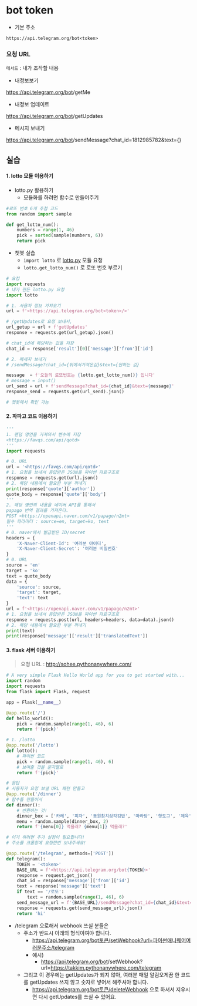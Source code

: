 # bot token

* 기본 주소

```
https://api.telegram.org/bot<token>
```

### 요청 URL

`메서드` : 내가 조작할 내용

* 내정보보기

https://api.telegram.org/bot<token>/getMe

* 내정보 업데이트

https://api.telegram.org/bot<token>/getUpdates

* 메시지 보내기

https://api.telegram.org/bot<token>/sendMessage?chat_id=1812985782&text={}



## 실습

#### 1. lotto 모듈 이용하기

* lotto.py 활용하기
  * 모듈화를 하려면 함수로 만들어주기

```python
#로또 번호 6개 추첨 코드 
from random import sample

def get_lotto_num():
    numbers = range(1, 46)
    pick = sorted(sample(numbers, 6))
    return pick
```

- 챗봇 실습
  - `import lotto` 로 [lotto.py](http://lotto.py) 모듈 요청
  - `lotto.get_lotto_num()` 로 로또 번호 부르기

```python
# 요청
import requests
# 내가 만든 lotto.py 요청
import lotto

# 1. 사용자 정보 가져오기
url = f'<https://api.telegram.org/bot<token>/>'

# /getUpdates로 요청 보내서,
url_getup = url + f'getUpdates'
response = requests.get(url_getup).json()

# chat_id에 해당하는 값을 저장
chat_id = response['result'][0]['message']['from']['id']

# 2. 메세지 보내기
# /sendMessage?chat_id={위에서가져온값}&text={원하는 값}

message  = f'오늘의 로또번호는 {lotto.get_lotto_num()} 입니다'
# message = input()
url_send = url + f'sendMessage?chat_id={chat_id}&text={message}'
response_send = requests.get(url_send).json()

# 챗봇에서 확인 가능
```



#### 2. 파파고 코드 이용하기

```python
'''
1. 랜덤 명언을 가져와서 변수에 저장
<https://favqs.com/api/qotd>
'''
import requests

# 0. URL
url = '<https://favqs.com/api/qotd>'
# 1. 요청을 보내서 응답받은 JSON을 파이썬 자료구조로
response = requests.get(url).json()
# 2. 해당 내용에서 필요한 부분 꺼내기
print(response['quote']['author'])
quote_body = response['quote']['body']
'''
2. 해당 명언의 내용을 네이버 API를 통해서
papago 번역 결과를 가져온다.
POST <https://openapi.naver.com/v1/papago/n2mt>
필수 파라미터 : source=en, target=ko, text 
'''
# 0. naver에서 발급받은 ID/secret
headers = {
    'X-Naver-Client-Id': '여러분 아이디',
    'X-Naver-Client-Secret': '여러분 비밀번호'
}
# 0. URL
source = 'en'
target = 'ko'
text = quote_body
data = {
    'source': source,
    'target': target,
    'text': text
}
url = f'<https://openapi.naver.com/v1/papago/n2mt>'
# 1. 요청을 보내서 응답받은 JSON을 파이썬 자료구조로
response = requests.post(url, headers=headers, data=data).json()
# 2. 해당 내용에서 필요한 부분 꺼내기
print(text)
print(response['message']['result']['translatedText'])
```



#### 3. flask 서버 이용하기

> 요청 URL : http://sohee.pythonanywhere.com/

```python
# A very simple Flask Hello World app for you to get started with...
import random
import requests
from flask import Flask, request

app = Flask(__name__)

@app.route('/')
def hello_world():
    pick = random.sample(range(1, 46), 6)
    return f'{pick}'

# 1. /lotto
@app.route('/lotto')
def lotto():
    # 파이썬 코드
    pick = random.sample(range(1, 46), 6)
    # 보여줄 것을 문자열로
    return f'{pick}'

# 응답
# 사용자가 요청 보낼 URL 패턴 만들고
@app.route('/dinner')
# 함수를 만들어서
def dinner():
    # 반환하는 것!
    dinner_box = ['카레', '피자', '동원참치삼각김밥', '마라탕', '핫도그', '제육', '돈까스', '피자', '치킨',  '족발', '라면', '초밥', '삼겹살', '샐러드', '꽃등심은 친구에게']
    menu = random.sample(dinner_box, 2)
    return f'{menu[0]} 먹을래? {menu[1]} 먹을래?'

# 이거 하려면 추가 설정이 필요합니다!
# 주소를 크롬창에 요청한번 보내주세요!

@app.route('/telegram', methods=['POST'])
def telegram():
    TOKEN = '<token>'
    BASE_URL = f'<https://api.telegram.org/bot{TOKEN}>'
    response = request.get_json()
    chat_id = response['message']['from']['id']
    text = response['message']['text']
    if text == '/로또':
        text = random.sample(range(1, 46), 6)
    send_message_url = f'{BASE_URL}/sendMessage?chat_id={chat_id}&text={text}'
    response = requests.get(send_message_url).json()
    return 'hi'
```

- /telegram 으로해서 webhook 쓰실 분들은
  - 주소가 반드시 아래의 형식이여야 합니다.
    - https://api.telegram.org/bot토큰/setWebhook?url=파이썬애니웨어여러분주소/telegram
    - 예시)
      - https://api.telegram.org/bot<token>/setWebhook?url=https://takkim.pythonanywhere.com/telegram
  - 그리고 이 경우에는 getUpdates가 되지 않아, 여러분 매일 알림오게끔 한 코드를 getUpdates 쓰지 않고 숫자로 넣어서 해주셔야 합니다.
    - https://api.telegram.org/bot토큰/deleteWebhook 으로 하셔서 지우시면 다시 getUpdates를 쓰실 수 있어요.
